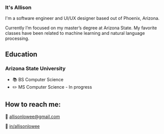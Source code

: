 ### It's Allison
I'm a software engineer and UI/UX designer based out of Phoenix, Arizona.

Currently I’m focused on my master’s degree at Arizona State. My favorite classes have been related to machine learning and natural language processing.

<!--
**allison-lowe/allison-lowe** is a ✨ _special_ ✨ repository because its `README.md` (this file) appears on your GitHub profile.

Here are some ideas to get you started:

- 🔭 I’m currently working on ...
- 🌱 I’m currently learning ...
- 👯 I’m looking to collaborate on ...
- 🤔 I’m looking for help with ...
- 💬 Ask me about ...
- 📫 How to reach me: ...
- 😄 Pronouns: ...
- ⚡ Fun fact: ...
-->

## Education

### Arizona State University
  * 📚 BS Computer Science
  * ✏️ MS Computer Science - In progress

## How to reach me:

📧 [allisonlowee@gmail.com](mailto:allisonlowee@gmail.com)

🔗 [in/allisonlowee](https://www.linkedin.com/in/allisonlowee/)
